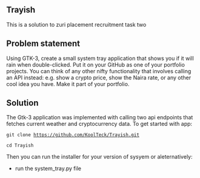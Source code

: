 ## Trayish

This is a solution to zuri placement recruitment task two

## Problem statement

Using GTK-3, create a small system tray application that shows you if it will rain when double-clicked. Put it on your GitHub as one of your portfolio projects. You can think of any other nifty functionality that involves calling an API instead: e.g. show a crypto price, show the Naira rate, or any other cool idea you have. Make it part of your portfolio.

## Solution

The Gtk-3 application was implemented with calling two api endpoints that fetches current weather and cryptocurrency data. To get started with app:

<code>git clone https://github.com/KoolTeck/Trayish.git</code>

<code>cd Trayish</code>

Then you can run the installer for your version of sysyem or aleternatively:

- run the system_tray.py file
